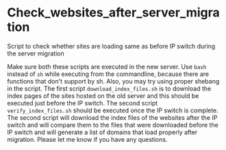 # Check_websites_after_server_migration
Script to check whether sites are loading same as before IP switch during the server migration

Make sure both these scripts are executed in the new server. Use `bash` instead of `sh` while executing from the commandline, because there are functions that don't support by sh. Also, you may try using proper shebang in the script. The first script `download_index_files.sh` is to download the index pages of the sites hosted on the old server and this should be executed just before the IP switch. The second script `verify_index_files.sh` should be executed once the IP switch is complete. The second script will download the index files of the websites after the IP switch and will compare them to the files that were downloaded before the IP switch and will generate a list of domains that load properly after migration. Please let me know if you have any questions.
